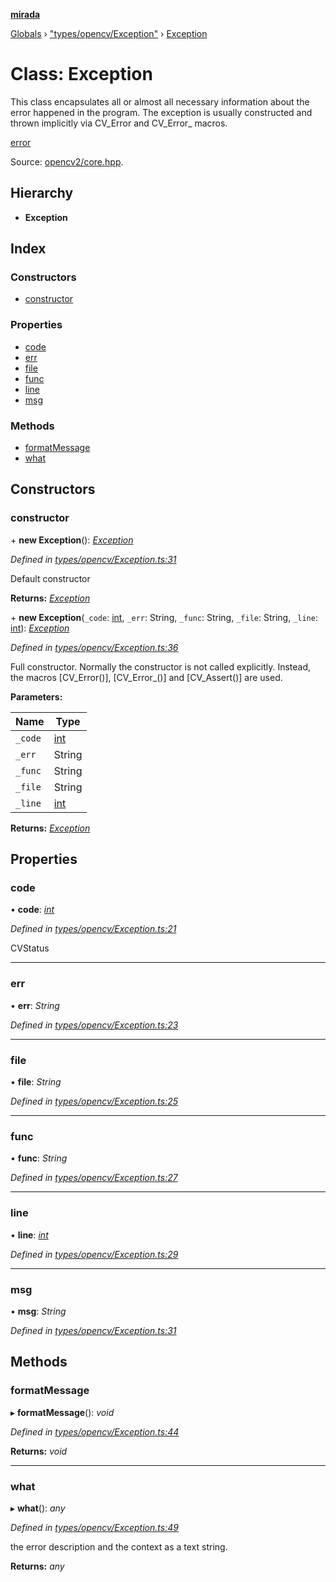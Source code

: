 **[mirada](../README.md)**

[Globals](../README.md) › ["types/opencv/Exception"](../modules/_types_opencv_exception_.md) › [Exception](_types_opencv_exception_.exception.md)

# Class: Exception

This class encapsulates all or almost all necessary information about the error happened in the
program. The exception is usually constructed and thrown implicitly via CV_Error and CV_Error_
macros.

[error](#db/de0/group__core__utils_1gacbd081fdb20423a63cf731569ba70b2b})

Source:
[opencv2/core.hpp](https://github.com/opencv/opencv/tree/master/modules/core/include/opencv2/core.hpp#L135).

## Hierarchy

* **Exception**

## Index

### Constructors

* [constructor](_types_opencv_exception_.exception.md#constructor)

### Properties

* [code](_types_opencv_exception_.exception.md#code)
* [err](_types_opencv_exception_.exception.md#err)
* [file](_types_opencv_exception_.exception.md#file)
* [func](_types_opencv_exception_.exception.md#func)
* [line](_types_opencv_exception_.exception.md#line)
* [msg](_types_opencv_exception_.exception.md#msg)

### Methods

* [formatMessage](_types_opencv_exception_.exception.md#formatmessage)
* [what](_types_opencv_exception_.exception.md#what)

## Constructors

###  constructor

\+ **new Exception**(): *[Exception](_types_opencv_exception_.exception.md)*

*Defined in [types/opencv/Exception.ts:31](https://github.com/cancerberoSgx/mirada/blob/dd33d35/mirada/src/types/opencv/Exception.ts#L31)*

  Default constructor

**Returns:** *[Exception](_types_opencv_exception_.exception.md)*

\+ **new Exception**(`_code`: [int](../modules/_types_opencv__hacks_.md#int), `_err`: String, `_func`: String, `_file`: String, `_line`: [int](../modules/_types_opencv__hacks_.md#int)): *[Exception](_types_opencv_exception_.exception.md)*

*Defined in [types/opencv/Exception.ts:36](https://github.com/cancerberoSgx/mirada/blob/dd33d35/mirada/src/types/opencv/Exception.ts#L36)*

  Full constructor. Normally the constructor is not called explicitly. Instead, the macros
[CV_Error()], [CV_Error_()] and [CV_Assert()] are used.

**Parameters:**

Name | Type |
------ | ------ |
`_code` | [int](../modules/_types_opencv__hacks_.md#int) |
`_err` | String |
`_func` | String |
`_file` | String |
`_line` | [int](../modules/_types_opencv__hacks_.md#int) |

**Returns:** *[Exception](_types_opencv_exception_.exception.md)*

## Properties

###  code

• **code**: *[int](../modules/_types_opencv__hacks_.md#int)*

*Defined in [types/opencv/Exception.ts:21](https://github.com/cancerberoSgx/mirada/blob/dd33d35/mirada/src/types/opencv/Exception.ts#L21)*

  CVStatus

___

###  err

• **err**: *String*

*Defined in [types/opencv/Exception.ts:23](https://github.com/cancerberoSgx/mirada/blob/dd33d35/mirada/src/types/opencv/Exception.ts#L23)*

___

###  file

• **file**: *String*

*Defined in [types/opencv/Exception.ts:25](https://github.com/cancerberoSgx/mirada/blob/dd33d35/mirada/src/types/opencv/Exception.ts#L25)*

___

###  func

• **func**: *String*

*Defined in [types/opencv/Exception.ts:27](https://github.com/cancerberoSgx/mirada/blob/dd33d35/mirada/src/types/opencv/Exception.ts#L27)*

___

###  line

• **line**: *[int](../modules/_types_opencv__hacks_.md#int)*

*Defined in [types/opencv/Exception.ts:29](https://github.com/cancerberoSgx/mirada/blob/dd33d35/mirada/src/types/opencv/Exception.ts#L29)*

___

###  msg

• **msg**: *String*

*Defined in [types/opencv/Exception.ts:31](https://github.com/cancerberoSgx/mirada/blob/dd33d35/mirada/src/types/opencv/Exception.ts#L31)*

## Methods

###  formatMessage

▸ **formatMessage**(): *void*

*Defined in [types/opencv/Exception.ts:44](https://github.com/cancerberoSgx/mirada/blob/dd33d35/mirada/src/types/opencv/Exception.ts#L44)*

**Returns:** *void*

___

###  what

▸ **what**(): *any*

*Defined in [types/opencv/Exception.ts:49](https://github.com/cancerberoSgx/mirada/blob/dd33d35/mirada/src/types/opencv/Exception.ts#L49)*

  the error description and the context as a text string.

**Returns:** *any*